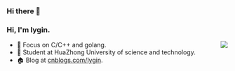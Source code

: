 ### Hi there 👋

<!--
**lygin/lygin** is a ✨ _special_ ✨ repository because its `README.md` (this file) appears on your GitHub profile.

Here are some ideas to get you started:

-->

### Hi, I'm **lygin**.

<img align="right" src="https://github-readme-stats.vercel.app/api?username=lygin&show_icons=true&icon_color=CE1D2D&text_color=718096&bg_color=ffffff&hide_title=true" />


- 🔭 Focus on C/C++ and golang.
- 🏫 Student at HuaZhong University of science and technology.
- 🏠 Blog at [cnblogs.com/lygin](https://www.cnblogs.com/lygin).

